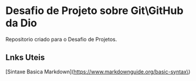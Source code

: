 # Desafio de Projeto sobre Git\GitHub da Dio
Repositorio criado para o Desafio de Projetos. 

## Lnks Uteis
[Sintaxe Basica Markdown](https://www.markdownguide.org/basic-syntax\)
